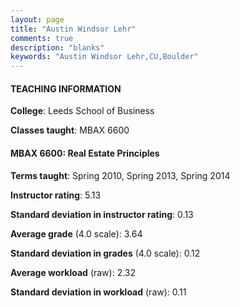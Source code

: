 ```yaml
---
layout: page
title: "Austin Windsor Lehr" 
comments: true
description: "blanks"
keywords: "Austin Windsor Lehr,CU,Boulder"
---
```

<head>
<script src="https://ajax.googleapis.com/ajax/libs/jquery/2.1.3/jquery.min.js"></script>
<script src="https://dl.dropboxusercontent.com/s/pc42nxpaw1ea4o9/highcharts.js?dl=0"></script>
<!-- <script src="../assets/js/highcharts.js"></script> -->
<style type="text/css">@font-face {
	font-family: "Bebas Neue";
	src: url(https://www.filehosting.org/file/details/544349/BebasNeue Regular.otf) format("opentype");
	}
	h1.Bebas { 
		font-family: "Bebas Neue", Verdana, Tahoma;
	}
</style>
</head>
	   
#### TEACHING INFORMATION

**College**: Leeds School of Business

**Classes taught**: MBAX 6600

#### MBAX 6600: Real Estate Principles

**Terms taught**: Spring 2010, Spring 2013, Spring 2014

**Instructor rating**: 5.13

**Standard deviation in instructor rating**: 0.13

**Average grade** (4.0 scale): 3.64

**Standard deviation in grades** (4.0 scale): 0.12

**Average workload** (raw): 2.32

**Standard deviation in workload** (raw): 0.11

